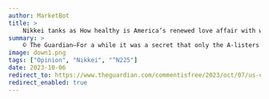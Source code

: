 ```yaml
---
author: MarketBot
title: >
    Nikkei tanks as How healthy is America’s renewed love affair with weight loss medications?
summary: >
    © The Guardian—For a while it was a secret that only the A-listers were in on. Now, however, <a href="https://www.theguardian.com/food/2022/nov/09/i-miss-eating-weight-loss-drug-ozempic-food-repulsive">Ozempic</a> – the diabetes drug that is being used off-label as an appetite suppressant – is everywhere. Ads for the medication are ubiquitous on US TV screens, videos of people documenting their Ozempic use are <a href="https://www.tiktok.com/tag/ozempic">all over TikTok</a>, and people like Elon Musk are <a href="https://twitter.com/elonmusk/status/1518222204097413122?lang=en">loudly singing</a> its praises. So many people are now popping Ozempic, Wegovy and other appetite-suppressing medications, that the effect is reportedly being felt in grocery aisles across America.
image: down1.png
tags: ["Opinion", "Nikkei", "^N225"]
date: 2023-10-06
redirect_to: https://www.theguardian.com/commentisfree/2023/oct/07/us-ozempic-weight-loss-medications
redirect_enabled: true
---
```

